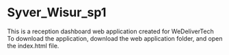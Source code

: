 # Syver_Wisur_sp1
This is a reception dashboard web application created for WeDeliverTech
<br>
To download the application, download the web application folder, and open the index.html file. 
